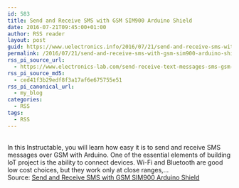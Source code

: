 ```yaml
---
id: 583
title: Send and Receive SMS with GSM SIM900 Arduino Shield
date: 2016-07-21T09:45:00+01:00
author: RSS reader
layout: post
guid: https://www.uelectronics.info/2016/07/21/send-and-receive-sms-with-gsm-sim900-arduino-shield/
permalink: /2016/07/21/send-and-receive-sms-with-gsm-sim900-arduino-shield/
rss_pi_source_url:
  - https://www.electronics-lab.com/send-receive-text-messages-sms-gsm-sim900-shield/
rss_pi_source_md5:
  - ced41f3b29edf8f3a17af6e675755e51
rss_pi_canonical_url:
  - my_blog
categories:
  - RSS
tags:
  - RSS
---
```

</p> 

&#13;  
In this Instructable, you will learn how easy it is to send and receive SMS messages over GSM with Arduino. One of the essential elements of building IoT project is the ability to connect devices. Wi-Fi and Bluetooth are good low cost choices, but they work only at close ranges,…&#13;  
Source: <a href="https://www.electronics-lab.com/send-receive-text-messages-sms-gsm-sim900-shield/" target="_blank">Send and Receive SMS with GSM SIM900 Arduino Shield</a>

</body></html>